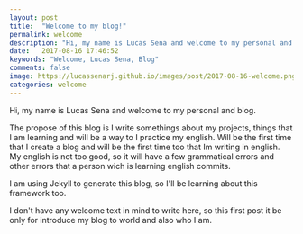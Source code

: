 ```yaml
---
layout: post
title:  "Welcome to my blog!"
permalink: welcome
description: "Hi, my name is Lucas Sena and welcome to my personal and blog."
date:   2017-08-16 17:46:52
keywords: "Welcome, Lucas Sena, Blog"
comments: false
image: https://lucassenarj.github.io/images/post/2017-08-16-welcome.png
categories: welcome
---
```


Hi, my name is Lucas Sena and welcome to my personal and blog.

The propose of this blog is I write somethings about my projects, things that I am learning and will be a way to I practice my english. Will be the first time that I create a blog and will be the first time too that Im writing in english. My english is not too good, so it will have a few grammatical errors and other errors that a person wich is learning english commits.

I am using Jekyll to generate this blog, so I'll be learning about this framework too.

I don't have any welcome text in mind to write here, so this first post it be only for introduce my blog to world and also who I am.
